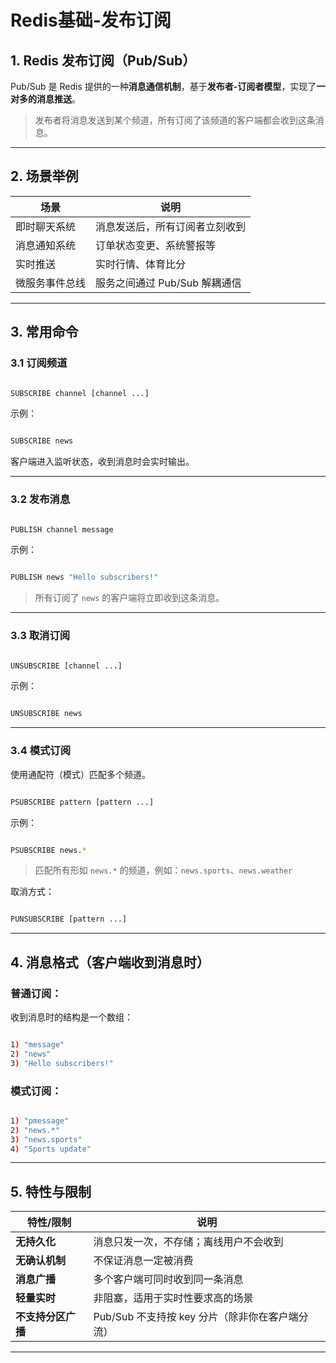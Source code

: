 # Redis基础-发布订阅


## 1. Redis 发布订阅（Pub/Sub）

Pub/Sub 是 Redis 提供的一种**消息通信机制**，基于**发布者-订阅者模型**，实现了**一对多的消息推送**。

> 发布者将消息发送到某个频道，所有订阅了该频道的客户端都会收到这条消息。

---

## 2. 场景举例

| 场景 | 说明 |
|------|------|
| 即时聊天系统 | 消息发送后，所有订阅者立刻收到 |
| 消息通知系统 | 订单状态变更、系统警报等 |
| 实时推送 | 实时行情、体育比分 |
| 微服务事件总线 | 服务之间通过 Pub/Sub 解耦通信 |

---

## 3. 常用命令

### 3.1 **订阅频道**

```bash

SUBSCRIBE channel [channel ...]
```

示例：

```bash

SUBSCRIBE news
```

客户端进入监听状态，收到消息时会实时输出。

---

### 3.2 **发布消息**

```bash

PUBLISH channel message
```

示例：

```bash

PUBLISH news "Hello subscribers!"
```

> 所有订阅了 `news` 的客户端将立即收到这条消息。

---

### 3.3 **取消订阅**

```bash

UNSUBSCRIBE [channel ...]
```

示例：

```bash

UNSUBSCRIBE news
```

---

### 3.4 **模式订阅**

使用通配符（模式）匹配多个频道。

```bash

PSUBSCRIBE pattern [pattern ...]
```

示例：

```bash

PSUBSCRIBE news.*
```

> 匹配所有形如 `news.*` 的频道，例如：`news.sports`、`news.weather`

取消方式：

```bash

PUNSUBSCRIBE [pattern ...]
```

---

## 4. 消息格式（客户端收到消息时）

### 普通订阅：

收到消息时的结构是一个数组：

```bash

1) "message"
2) "news"
3) "Hello subscribers!"
```

### 模式订阅：

```bash

1) "pmessage"
2) "news.*"
3) "news.sports"
4) "Sports update"
```

---

## 5. 特性与限制

| 特性/限制 | 说明 |
|----------|------|
| **无持久化** | 消息只发一次，不存储；离线用户不会收到 |
| **无确认机制** | 不保证消息一定被消费 |
| **消息广播** | 多个客户端可同时收到同一条消息 |
| **轻量实时** | 非阻塞，适用于实时性要求高的场景 |
| **不支持分区广播** | Pub/Sub 不支持按 key 分片（除非你在客户端分流）

---



